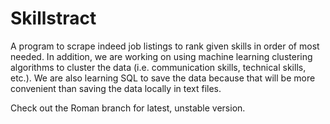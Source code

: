 # Skillstract
A program to scrape indeed job listings to rank given skills in order of most needed. In addition, we are working on using machine learning clustering algorithms to cluster the data (i.e. communication skills, technical skills, etc.). We are also learning SQL to save the data because that will be more convenient than saving the data locally in text files.

Check out the Roman branch for latest, unstable version.

